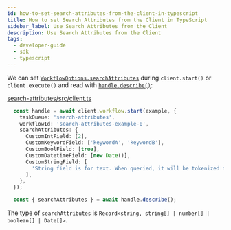 ```yaml
---
id: how-to-set-search-attributes-from-the-client-in-typescript
title: How to set Search Attributes from the Client in TypeScript
sidebar_label: Use Search Attributes from the Client
description: Use Search Attributes from the Client
tags:
  - developer-guide
  - sdk
  - typescript
---
```


We can set [`WorkflowOptions.searchAttributes`](https://typescript.temporal.io/api/interfaces/client.WorkflowOptions#searchattributes) during `client.start()` or `client.execute()` and read with [`handle.describe()`](https://typescript.temporal.io/api/interfaces/client.WorkflowHandle#describe):

<!--SNIPSTART typescript-search-attributes-client -->
[search-attributes/src/client.ts](https://github.com/temporalio/samples-typescript/blob/master/search-attributes/src/client.ts)
```ts
  const handle = await client.workflow.start(example, {
    taskQueue: 'search-attributes',
    workflowId: 'search-attributes-example-0',
    searchAttributes: {
      CustomIntField: [2],
      CustomKeywordField: ['keywordA', 'keywordB'],
      CustomBoolField: [true],
      CustomDatetimeField: [new Date()],
      CustomStringField: [
        'String field is for text. When queried, it will be tokenized for partial match. StringTypeField cannot be used in Order By',
      ],
    },
  });

  const { searchAttributes } = await handle.describe();
```
<!--SNIPEND-->

The type of `searchAttributes` is `Record<string, string[] | number[] | boolean[] | Date[]>`.
